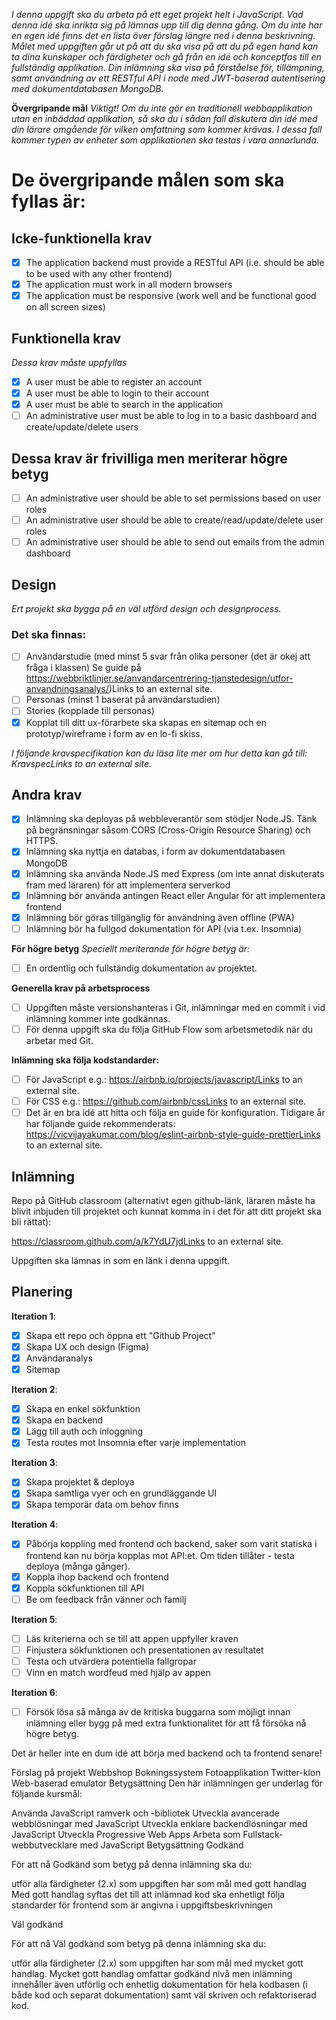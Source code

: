 _I denna uppgift ska du arbeta på ett eget projekt helt i JavaScript. Vad denna idé ska inrikta sig på lämnas upp till dig denna gång. Om du inte har en egen idé finns det en lista över förslag längre ned i denna beskrivning. Målet med uppgiften går ut på att du ska visa på att du på egen hand kan ta dina kunskaper och färdigheter och gå från en idé och konceptfas till en fullständig applikation. Din inlämning ska visa på förståelse för, tillämpning, samt användning av ett RESTful API i node med JWT-baserad autentisering med dokumentdatabasen MongoDB._

**Övergripande mål**
_Viktigt! Om du inte gör en traditionell webbapplikation utan en inbäddad applikation, så ska du i sådan fall diskutera din idé med din lärare omgående för vilken omfattning som kommer krävas. I dessa fall kommer typen av enheter som applikationen ska testas i vara annorlunda._

# De övergripande målen som ska fyllas är:

## Icke-funktionella krav

- [x] The application backend must provide a RESTful API (i.e. should be able to be used with any other frontend)
- [x] The application must work in all modern browsers
- [x] The application must be responsive (work well and be functional good on all screen sizes)

## Funktionella krav

_Dessa krav måste uppfyllas_

- [x] A user must be able to register an account
- [x] A user must be able to login to their account
- [x] A user must be able to search in the application
- [ ] An administrative user must be able to log in to a basic dashboard and create/update/delete users

## Dessa krav är frivilliga men meriterar högre betyg

- [ ] An administrative user should be able to set permissions based on user roles
- [ ] An administrative user should be able to create/read/update/delete user roles
- [ ] An administrative user should be able to send out emails from the admin dashboard

## Design

_Ert projekt ska bygga på en väl utförd design och designprocess._

### Det ska finnas:

- [ ] Användarstudie (med minst 5 svar från olika personer (det är okej att fråga i klassen) Se guide på https://webbriktlinjer.se/anvandarcentrering-tjanstedesign/utfor-anvandningsanalys/)Links to an external site.
- [ ] Personas (minst 1 baserat på användarstudien)
- [ ] Stories (kopplade till personas)
- [x] Kopplat till ditt ux-förarbete ska skapas en sitemap och en prototyp/wireframe i form av en lo-fi skiss.

_I följande kravspecifikation kan du läsa lite mer om hur detta kan gå till: KravspecLinks to an external site._

## Andra krav

- [x] Inlämning ska deployas på webbleverantör som stödjer Node.JS. Tänk på begränsningar såsom CORS (Cross-Origin Resource Sharing) och HTTPS.
- [x] Inlämning ska nyttja en databas, i form av dokumentdatabasen MongoDB
- [x] Inlämning ska använda Node.JS med Express (om inte annat diskuterats fram med läraren) för att implementera serverkod
- [x] Inlämning bör använda antingen React eller Angular för att implementera frontend
- [x] Inlämning bör göras tillgänglig för användning även offline (PWA)
- [ ] Inlämning bör ha fullgod dokumentation för API (via t.ex. Insomnia)

**För högre betyg**
_Speciellt meriterande för högre betyg är:_

- [ ] En ordentlig och fullständig dokumentation av projektet.

**Generella krav på arbetsprocess**

- [ ] Uppgiften måste versionshanteras i Git, inlämningar med en commit i vid inlämning kommer inte godkännas.
- [ ] För denna uppgift ska du följa GitHub Flow som arbetsmetodik när du arbetar med Git.

**Inlämning ska följa kodstandarder:**

- [ ] För JavaScript e.g.: https://airbnb.io/projects/javascript/Links to an external site.
- [ ] För CSS e.g.: https://github.com/airbnb/cssLinks to an external site.
- [ ] Det är en bra idé att hitta och följa en guide för konfiguration. Tidigare år har följande guide rekommenderats: https://vicvijayakumar.com/blog/eslint-airbnb-style-guide-prettierLinks to an external site.

## Inlämning

Repo på GitHub classroom (alternativt egen github-länk, läraren måste ha blivit inbjuden till projektet och kunnat komma in i det för att ditt projekt ska bli rättat):

https://classroom.github.com/a/k7YdU7jdLinks to an external site.

Uppgiften ska lämnas in som en länk i denna uppgift.

## Planering

**Iteration 1**:

- [x] Skapa ett repo och öppna ett "Github Project"
- [x] Skapa UX och design (Figma)
- [x] Användaranalys
- [x] Sitemap

**Iteration 2**:

- [x] Skapa en enkel sökfunktion
- [x] Skapa en backend
- [x] Lägg till auth och inloggning
- [x] Testa routes mot Insomnia efter varje implementation

**Iteration 3**:

- [x] Skapa projektet & deploya
- [x] Skapa samtliga vyer och en grundläggande UI
- [x] Skapa temporär data om behov finns

**Iteration 4**:

- [x] Påbörja koppling med frontend och backend, saker som varit statiska i frontend kan nu börja kopplas mot API:et. Om tiden tillåter - testa deploya (många gånger).
- [x] Koppla ihop backend och frontend
- [x] Koppla sökfunktionen till API
- [ ] Be om feedback från vänner och familj

**Iteration 5**:

- [ ] Läs kriterierna och se till att appen uppfyller kraven
- [ ] Finjustera sökfunktionen och presentationen av resultatet
- [ ] Testa och utvärdera potentiella fallgropar
- [ ] Vinn en match wordfeud med hjälp av appen

**Iteration 6**:

- [ ] Försök lösa så många av de kritiska buggarna som möjligt innan inlämning eller bygg på med extra funktionalitet för att få försöka nå högre betyg.

Det är heller inte en dum idé att börja med backend och ta frontend senare!

Förslag på projekt
Webbshop
Bokningssystem
Fotoapplikation
Twitter-klon
Web-baserad emulator
Betygsättning
Den här inlämningen ger underlag för följande kursmål:

Använda JavaScript ramverk och -bibliotek
Utveckla avancerade webblösningar med JavaScript
Utveckla enklare backendlösningar med JavaScript
Utveckla Progressive Web Apps
Arbeta som Fullstack-webbutvecklare med JavaScript
Betygsättning
Godkänd

För att nå Godkänd som betyg på denna inlämning ska du:

utför alla färdigheter (2.x) som uppgiften har som mål med gott handlag
Med gott handlag syftas det till att inlämnad kod ska enhetligt följa standarder för frontend som är angivna i uppgiftsbeskrivningen

Väl godkänd

För att nå Väl godkänd som betyg på denna inlämning ska du:

utför alla färdigheter (2.x) som uppgiften har som mål med mycket gott handlag. Mycket gott handlag omfattar godkänd nivå men inlämning innehåller även utförlig och enhetlig dokumentation för hela kodbasen (i både kod och separat dokumentation) samt väl skriven och refaktoriserad kod.
